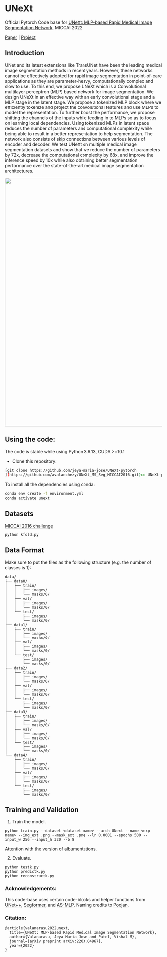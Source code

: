 # UNeXt

Official Pytorch Code base for [UNeXt: MLP-based Rapid Medical Image Segmentation Network](https://arxiv.org/abs/2203.04967), MICCAI 2022

[Paper](https://arxiv.org/abs/2203.04967) | [Project](https://jeya-maria-jose.github.io/UNext-web/)

## Introduction

UNet and its latest extensions like TransUNet have been the leading medical image segmentation methods in recent years. However, these networks cannot be effectively adopted for rapid image segmentation in point-of-care applications as they are parameter-heavy, computationally complex and slow to use.  To this end, we propose UNeXt which is a Convolutional multilayer perceptron (MLP) based network for image segmentation. We design UNeXt in an effective way with an early convolutional stage and a MLP stage in the latent stage. We propose a tokenized MLP block where we efficiently tokenize and project the convolutional features and use MLPs to model the representation. To further boost the performance, we propose shifting the channels of the inputs while feeding in to MLPs so as to focus on learning local dependencies. Using tokenized MLPs in latent space reduces the number of parameters and computational complexity while being able to result in a better representation to help segmentation. The network also consists of skip connections between various levels of encoder and decoder.   We test UNeXt on multiple medical image segmentation datasets and show that we reduce the number of parameters by 72x, decrease the computational complexity by 68x, and improve the inference speed by 10x while also obtaining better segmentation performance over the  state-of-the-art medical image segmentation architectures.

<p align="center">
  <img src="imgs/unext.png" width="800"/>
</p>


## Using the code:

The code is stable while using Python 3.6.13, CUDA >=10.1

- Clone this repository:
```bash
[git clone https://github.com/jeya-maria-jose/UNeXt-pytorch
](https://github.com/avalanchezy/UNeXt_MS_Seg_MICCAI2016.git)cd UNeXt-pytorch
```

To install all the dependencies using conda:

```bash
conda env create -f environment.yml
conda activate unext
```

## Datasets

[MICCAI 2016 challenge](https://portal.fli-iam.irisa.fr/msseg-challenge/english-msseg-data/)

```bash
python kfold.py
```


## Data Format

Make sure to put the files as the following structure (e.g. the number of classes is 1):

```
data/
├── data0/
│   ├── train/
│   │   ├── images/
│   │   └── masks/0/
│   ├── val/
│   │   ├── images/
│   │   └── masks/0/
│   └── test/
│       ├── images/
│       └── masks/0/
├── data1/
│   ├── train/
│   │   ├── images/
│   │   └── masks/0/
│   ├── val/
│   │   ├── images/
│   │   └── masks/0/
│   └── test/
│       ├── images/
│       └── masks/0/
├── data2/
│   ├── train/
│   │   ├── images/
│   │   └── masks/0/
│   ├── val/
│   │   ├── images/
│   │   └── masks/0/
│   └── test/
│       ├── images/
│       └── masks/0/
├── data3/
│   ├── train/
│   │   ├── images/
│   │   └── masks/0/
│   ├── val/
│   │   ├── images/
│   │   └── masks/0/
│   └── test/
│       ├── images/
│       └── masks/0/
└── data4/
    ├── train/
    │   ├── images/
    │   └── masks/0/
    ├── val/
    │   ├── images/
    │   └── masks/0/
    └── test/
        ├── images/
        └── masks/0/
```

## Training and Validation

1. Train the model.
```
python train.py --dataset <dataset name> --arch UNext --name <exp name> --img_ext .png --mask_ext .png --lr 0.0001 --epochs 500 --input_w 256 --input_h 320 --b 8
```
Attention with the version of albumentations.

2. Evaluate.
```
python testk.py
python predictk.py
python reconstructk.py
```

### Acknowledgements:

This code-base uses certain code-blocks and helper functions from [UNet++](https://github.com/4uiiurz1/pytorch-nested-unet), [Segformer](https://github.com/NVlabs/SegFormer), and [AS-MLP](https://github.com/svip-lab/AS-MLP). Naming credits to [Poojan](https://scholar.google.co.in/citations?user=9dhBHuAAAAAJ&hl=en).

### Citation:
```
@article{valanarasu2022unext,
  title={UNeXt: MLP-based Rapid Medical Image Segmentation Network},
  author={Valanarasu, Jeya Maria Jose and Patel, Vishal M},
  journal={arXiv preprint arXiv:2203.04967},
  year={2022}
}
```
